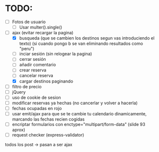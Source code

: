# TODO:
- [ ] Fotos de usuario
  - [ ] Usar multer().single()
- [ ] ajax (evitar recargar la pagina)
  - [X] busqueda (que se cambien los destinos segun vas introduciendo el texto) (si cuando pongo b se van eliminando resultados como "peru")
  - [ ] inciar sesión (sin relogear la pagina)
  - [ ] cerrar sesión 
  - [ ] añadir comentario
  - [ ] crear reserva
  - [ ] cancelar reserva
  - [X] cargar destinos paginando
- [ ] filtro de precio
- [ ] jQuery
- [ ] uso de cookie de sesion
- [ ] modificar reservas ya hechas (no cancerlar y volver a hacerla)  
- [ ] fechas ocupadas en rojo
- [ ] usar emit/ajax para que se te cambie tu calendario dinamicamente, marcando las fechas recien cogidas
- [ ] encriptar formularios con enctype="multipart/form-data" (slide 93 aprox)
- [ ] request checker (express-validator)

todos los post -> pasan a ser ajax